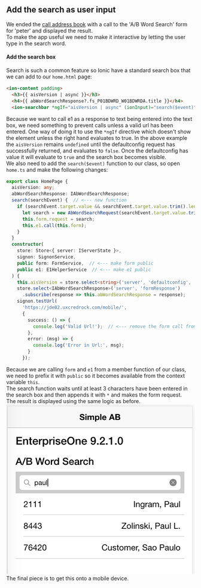 ## Add the search as user input
We ended the [call address book](call-addressbok.md) with a call to the 'A/B Word Search' form for 'peter' and displayed the result.  
To make the app useful we need to make it interactive by letting the user type in the search word.

#### Add the search box
Search is such a common feature so Ionic have a standard search box that we can add to our `home.html` page:

```html
<ion-content padding>
  <h3>{{ aisVersion | async }}</h3>
  <h4>{{ abWordSearchResponse?.fs_P01BDWRD_W01BDWRDA.title }}</h4>
  <ion-searchbar *ngIf="aisVersion | async" (ionInput)="search($event)" placeholder="A/B Word Search"></ion-searchbar>
```

Because we want to call e1 as a response to text being entered into the text box, we need something to prevent calls unless a valid url has been entered.  One way of doing it to use the `*ngIf` directive which doesn't show the element unless the right hand evaluates to true.  In the above example the `aisVersion` remains `undefined` until the defaultconfig request has successfully returned, and evaluates to `false`. Once the defaultconfig has value it will evaluate to `true` and the search box becomes visible.  
We also need to add the `search($event)` function to our class, so open `home.ts` and make the following changes:

```typescript
export class HomePage {
  aisVersion: any;
  abWordSearchResponse: IAbWordSearchResponse;
  search(searchEvent) {  // <--- new function
    if (searchEvent.target.value && searchEvent.target.value.trim().length > 2) {
      let search = new AbWordSearchRequest(searchEvent.target.value.trim() + '*');
      this.form.request = search;
      this.e1.call(this.form);
    }
  }
  constructor(
    store: Store<{ server: IServerState }>,
    signon: SignonService,
    public form: FormService,  // <--- make form public
    public e1: E1HelperService  // <--- make e1 public
  ) {
    this.aisVersion = store.select<string>('server', 'defaultconfig', 'aisVersion');
    store.select<IAbWordSearchResponse>('server', 'formResponse')
      .subscribe(response => this.abWordSearchResponse = response);
    signon.testUrl(
      'https://jde02.uxcredrock.com/mobile/',
      {
        success: () => {
          console.log('Valid Url!');  // <--- remove the form call from here
        },
        error: (msg) => {
          console.log('Error in Url:', msg);
        }
      });
```

Because we are calling `form` and `e1` from a member function of our class, we need to prefix it with `public` so it becomes available from the context variable `this`.  
The search function waits until at least 3 characters have been entered in the search box and then appends it with `*` and makes the form request.  
The result is displayed using the same logic as before.  
![Search for Paul](search-for-paul.png)
The final piece is to get this onto a mobile device.

